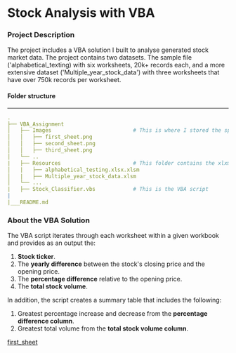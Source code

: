 # Stock Analysis with VBA
### Project Description
The project includes a VBA solution I built to analyse generated stock market data. The project contains two datasets. The sample file ('alphabetical_texting) with six worksheets, 20k+ records each, and a more extensive dataset ('Multiple_year_stock_data')  with three worksheets that have over 750k records per worksheet. 

#### Folder structure
----
``` yml
.
├── VBA_Assignment
│   ├── Images                          # This is where I stored the spreadsheets result images
│   │   ├── first_sheet.png    
│   │   ├── second_sheet.png 
│   │   ├── third_sheet.png
│   └── ..                  
|   ├── Resources                       # This folder contains the xlxm fils
│   |   ├── alphabetical_testing.xlsx.xlsm            
│   |   ├── Multiple_year_stock_data.xlsm                    
│   └── ...       
|   ├── Stock_Classifier.vbs            # This is the VBA script             
|              
|___README.md
``` 

### About the VBA Solution
The VBA script iterates through each worksheet within a given workbook and provides as an output the:
1. **Stock ticker**. 
2. The **yearly difference** between the stock's closing price and the opening price. 
3. The **percentage difference** relative to the opening price. 
4. The **total stock volume**. 

In addition, the script creates a summary table that includes the following: 
1. Greatest percentage increase and decrease from the **percentage difference column**.  
2. Greatest total volume from the **total stock volume column**. 

[first_sheet](/Users/galbeeir/Desktop/git/stock-analysis/VBA_Assignment/Images/first_sheet.png)